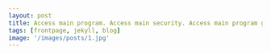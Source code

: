 ```yaml
---
layout: post
title: Access main program. Access main security. Access main program grid
tags: [frontpage, jekyll, blog]
image: '/images/posts/1.jpg'
---
```


